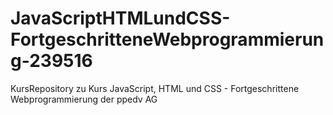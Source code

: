 # JavaScriptHTMLundCSS-FortgeschritteneWebprogrammierung-239516
KursRepository zu Kurs JavaScript, HTML und CSS - Fortgeschrittene Webprogrammierung der ppedv AG
